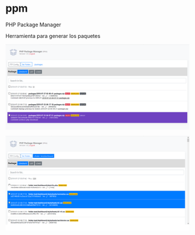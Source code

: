 # ppm
PHP Package Manager

Herramienta para generar los paquetes 

 ![Pantalla 1](/screenweb.png?raw=true "Pantalla 1")
 
 ![Pantalla 2](/screenweb2.png?raw=true "Pantalla 2")
